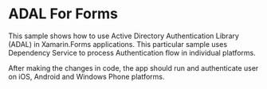 # ADAL For Forms

This sample shows how to use Active Directory Authentication Library (ADAL) in Xamarin.Forms applications. This particular sample uses Dependency Service to process Authentication flow in individual platforms.

After making the changes in code, the app should run and authenticate user on iOS, Android and Windows Phone platforms.
